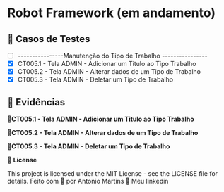 # Robot Framework (em andamento)

## 🔖 Casos de Testes
- [ ] ----------------Manutenção do Tipo de Trabalho ----------------
- [X] CT005.1 - Tela ADMIN - Adicionar um Titulo ao Tipo Trabalho
- [X] CT005.2 - Tela ADMIN - Alterar dados de um Tipo de Trabalho
- [X] CT005.3 - Tela ADMIN - Deletar um Tipo de Trabalho

## 🚀 Evidências
🚀**CT005.1 - Tela ADMIN - Adicionar um Titulo ao Tipo Trabalho**

🚀**CT005.2 - Tela ADMIN - Alterar dados de um Tipo de Trabalho**

🚀**CT005.3 - Tela ADMIN - Deletar um Tipo de Trabalho**

📝 **License**

This project is licensed under the MIT License - see the LICENSE file for details.
Feito com 💜  por Antonio Martins 👋   Meu linkedin


